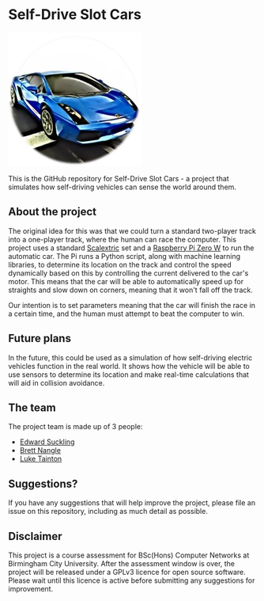 # Self-Drive Slot Cars

![Logo](./logo.jpg)

This is the GitHub repository for Self-Drive Slot Cars - a project that simulates how self-driving vehicles can sense the world around them.

## About the project
The original idea for this was that we could turn a standard two-player track into a one-player track, where the human can race the computer. This project uses a standard [Scalextric](https://www.scalextric.com/uk-en/) set and a [Raspberry Pi Zero W](https://www.raspberrypi.org/products/pi-zero-w/) to run the automatic car. The Pi runs a Python script, along with machine learning libraries, to determine its location on the track and control the speed dynamically based on this by controlling the current delivered to the car's motor. This means that the car will be able to automatically speed up for straights and slow down on corners, meaning that it won't fall off the track.

Our intention is to set parameters meaning that the car will finish the race in a certain time, and the human must attempt to beat the computer to win.

## Future plans
In the future, this could be used as a simulation of how self-driving electric vehicles function in the real world. It shows how the vehicle will be able to use sensors to determine its location and make real-time calculations that will aid in collision avoidance.

## The team
The project team is made up of 3 people:
- [Edward Suckling](https://github.com/edwards070)
- [Brett Nangle](https://github.com/honeyworks)
- [Luke Tainton](https://github.com/luketainton)

## Suggestions?
If you have any suggestions that will help improve the project, please file an issue on this repository, including as much detail as possible.

## Disclaimer
This project is a course assessment for BSc(Hons) Computer Networks at Birmingham City University. After the assessment window is over, the project will be released under a GPLv3 licence for open source software. Please wait until this licence is active before submitting any suggestions for improvement.
